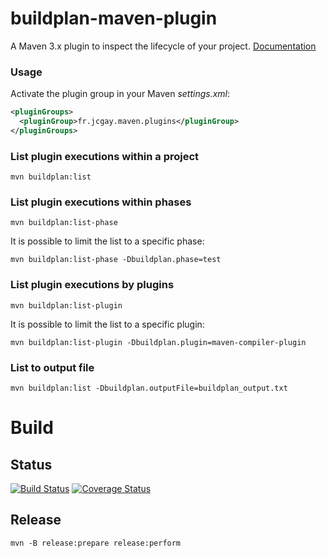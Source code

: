 # buildplan-maven-plugin

A Maven 3.x plugin to inspect the lifecycle of your project. [Documentation](http://buildplan.jcgay.fr/)

### Usage

Activate the plugin group in your Maven *settings.xml*:

```xml
<pluginGroups>
  <pluginGroup>fr.jcgay.maven.plugins</pluginGroup>
</pluginGroups>
```

### List plugin executions within a project

	mvn buildplan:list
	
### List plugin executions within phases

	mvn buildplan:list-phase

It is possible to limit the list to a specific phase:
	
	mvn buildplan:list-phase -Dbuildplan.phase=test
	
### List plugin executions by plugins

	mvn buildplan:list-plugin

It is possible to limit the list to a specific plugin:

	mvn buildplan:list-plugin -Dbuildplan.plugin=maven-compiler-plugin

### List to output file

	mvn buildplan:list -Dbuildplan.outputFile=buildplan_output.txt

# Build

## Status

[![Build Status](https://travis-ci.org/jcgay/buildplan-maven-plugin.svg?branch=master)](https://travis-ci.org/jcgay/buildplan-maven-plugin)
[![Coverage Status](https://coveralls.io/repos/jcgay/buildplan-maven-plugin/badge.svg?branch=master)](https://coveralls.io/r/jcgay/buildplan-maven-plugin?branch=master)

## Release

    mvn -B release:prepare release:perform
